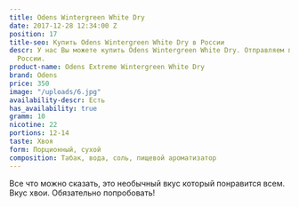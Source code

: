 ```yaml
---
title: Odens Wintergreen White Dry
date: 2017-12-28 12:34:00 Z
position: 17
title-seo: Купить Odens Wintergreen White Dry в России
descr: У нас Вы можете купить Odens Wintergreen White Dry. Отправляем по всей территории
  России.
product-name: Odens Extreme Wintergreen White Dry
brand: Odens
price: 350
image: "/uploads/6.jpg"
availability-descr: Есть
has_availability: true
gramm: 10
nicotine: 22
portions: 12-14
taste: Хвоя
form: Порционный, сухой
composition: Табак, вода, соль, пищевой ароматизатор
---
```


Все что можно сказать, это необычный вкус который понравится всем. Вкус хвои. Обязательно попробовать!